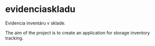 # evidenciaskladu
Evidencia inventáru v sklade.

The aim of the project is to create an application for storage inventory tracking.
